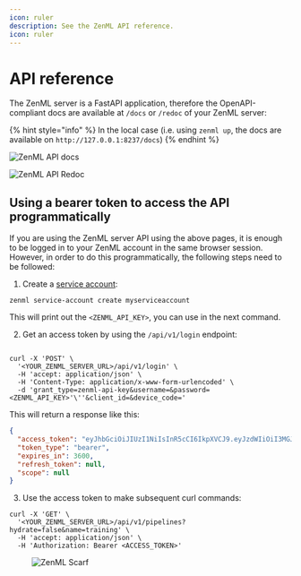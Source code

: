 ```yaml
---
icon: ruler
description: See the ZenML API reference.
icon: ruler
---
```


# API reference

The ZenML server is a FastAPI application, therefore the OpenAPI-compliant docs are available at `/docs` or `/redoc` of your ZenML server:

{% hint style="info" %}
In the local case (i.e. using `zenml up`, the docs are available on `http://127.0.0.1:8237/docs`)
{% endhint %}

![ZenML API docs](../.gitbook/assets/zenml\_api\_docs.png)

![ZenML API Redoc](../.gitbook/assets/zenml\_api\_redoc.png)

## Using a bearer token to access the API programmatically

If you are using the ZenML server API using the above pages, it is enough to be logged in to your ZenML account in the same browser session. However, in order to do this programmatically, the following steps need to be followed:

1. Create a [service account](../how-to/connecting-to-zenml/connect-with-a-service-account.md):

```shell
zenml service-account create myserviceaccount
```

This will print out the `<ZENML_API_KEY>`, you can use in the next command.

2. Get an access token by using the `/api/v1/login` endpoint:

```shell

curl -X 'POST' \
  '<YOUR_ZENML_SERVER_URL>/api/v1/login' \
  -H 'accept: application/json' \
  -H 'Content-Type: application/x-www-form-urlencoded' \
  -d 'grant_type=zenml-api-key&username=&password=<ZENML_API_KEY>'\''&client_id=&device_code='
```

This will return a response like this:

```json
{
  "access_token": "eyJhbGciOiJIUzI1NiIsInR5cCI6IkpXVCJ9.eyJzdWIiOiI3MGJjZTg5NC1hN2VjLTRkOTYtYjE1Ny1kOTZkYWY5ZWM2M2IiLCJpc3MiOiJmMGQ5NjI1Ni04YmQyLTQxZDctOWVjZi0xMmYwM2JmYTVlMTYiLCJhdWQiOiJmMGQ5NjI1Ni04YmQyLTQxZDctOWVjZi0xMmYwM2JmYTVlMTYiLCJleHAiOjE3MTk0MDk0NjAsImFwaV9rZXlfaWQiOiIzNDkyM2U0NS0zMGFlLTRkMjctODZiZS0wZGRhNTdkMjA5MDcifQ.ByB1ngCPtBenGE6UugsWC6Blga3qPqkAiPJUSFDR-u4",
  "token_type": "bearer",
  "expires_in": 3600,
  "refresh_token": null,
  "scope": null
}
```

3. Use the access token to make subsequent curl commands:

```shell
curl -X 'GET' \
  '<YOUR_ZENML_SERVER_URL>/api/v1/pipelines?hydrate=false&name=training' \
  -H 'accept: application/json' \
  -H 'Authorization: Bearer <ACCESS_TOKEN>'
```

<figure><img src="https://static.scarf.sh/a.png?x-pxid=f0b4f458-0a54-4fcd-aa95-d5ee424815bc" alt="ZenML Scarf"><figcaption></figcaption></figure>
